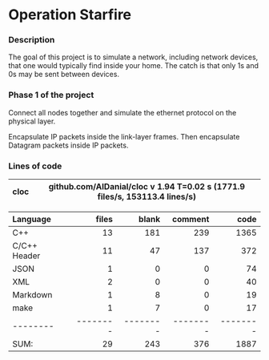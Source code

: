 # Operation Starfire

### Description

The goal of this project is to simulate a network, including network devices, that one would typically find inside your home. The catch is that only 1s and 0s may be sent between devices.

### Phase 1 of the project

Connect all nodes together and simulate the ethernet protocol on the physical layer.

Encapsulate IP packets inside the link-layer frames. Then encapsulate Datagram packets inside IP packets.

### Lines of code

cloc|github.com/AlDanial/cloc v 1.94  T=0.02 s (1771.9 files/s, 153113.4 lines/s)
--- | ---

Language|files|blank|comment|code
:-------|-------:|-------:|-------:|-------:
C++|13|181|239|1365
C/C++ Header|11|47|137|372
JSON|1|0|0|74
XML|2|0|0|40
Markdown|1|8|0|19
make|1|7|0|17
--------|--------|--------|--------|--------
SUM:|29|243|376|1887
